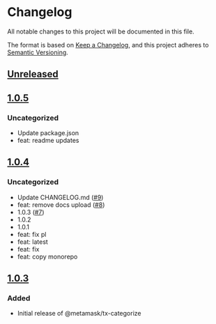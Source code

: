 # Changelog

All notable changes to this project will be documented in this file.

The format is based on [Keep a Changelog](https://keepachangelog.com/en/1.0.0/),
and this project adheres to [Semantic Versioning](https://semver.org/spec/v2.0.0.html).

## [Unreleased]

## [1.0.5]

### Uncategorized

- Update package.json
- feat: readme updates

## [1.0.4]

### Uncategorized

- Update CHANGELOG.md ([#9](https://github.com/MetaMask/tx-categorize/pull/9))
- feat: remove docs upload ([#8](https://github.com/MetaMask/tx-categorize/pull/8))
- 1.0.3 ([#7](https://github.com/MetaMask/tx-categorize/pull/7))
- 1.0.2
- 1.0.1
- feat: fix pl
- feat: latest
- feat: fix
- feat: copy monorepo

## [1.0.3]

### Added

- Initial release of @metamask/tx-categorize

[Unreleased]: https://github.com/MetaMask/tx-categorize/compare/v1.0.5...HEAD
[1.0.5]: https://github.com/MetaMask/tx-categorize/compare/v1.0.4...v1.0.5
[1.0.4]: https://github.com/MetaMask/tx-categorize/compare/v1.0.3...v1.0.4
[1.0.3]: https://github.com/MetaMask/tx-categorize/releases/tag/v1.0.3

